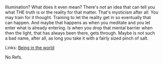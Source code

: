 Illumination? What does it even mean? There's not an idea that can tell you what THE truth is or the reality for that matter. That's mysticism after all. You may train for it thought. Training to let the reality get in so eventually that can happen. And maybe that happens as when you meditate and you let enter what is already entering. Is when you drop that mental barrier when then the light, that has always been there, gets through. Maybe is not such a bad name, after all, as long you take it with a fairly sized pinch of salt.

Links:
[Being in the world](being_in_the_world.md)


No Refs.